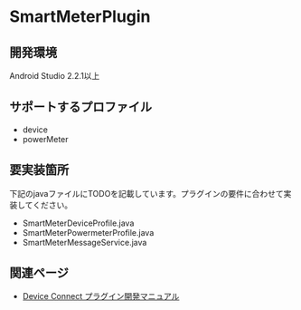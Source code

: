 # SmartMeterPlugin

## 開発環境
Android Studio 2.2.1以上

## サポートするプロファイル
- device
- powerMeter

## 要実装箇所
下記のjavaファイルにTODOを記載しています。プラグインの要件に合わせて実装してください。

- SmartMeterDeviceProfile.java
- SmartMeterPowermeterProfile.java
- SmartMeterMessageService.java


## 関連ページ
- [Device Connect プラグイン開発マニュアル](https://github.com/DeviceConnect/DeviceConnect-Android/wiki/DevicePlugin-Manual-for-Android-Studio-110)

